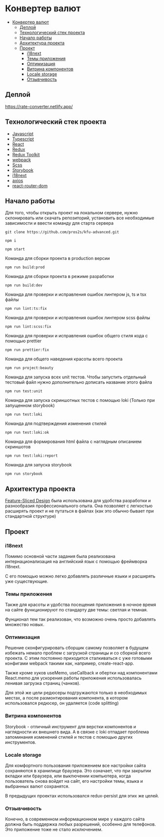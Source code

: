 # Конвертер валют

- [Конвертер валют](#конвертер-валют)
  - [Деплой](#деплой)
  - [Технологический стек проекта](#технологический-стек-проекта)
  - [Начало работы](#начало-работы)
  - [Архитектура проекта](#архитектура-проекта)
  - [Проект](#проект)
    - [i18next](#i18next)
    - [Темы приложения](#темы-приложения)
    - [Оптимизация](#оптимизация)
    - [Витрина компонентов](#витрина-компонентов)
    - [Locale storage](#locale-storage)
    - [Отзывчивость](#отзывчивость)

## Деплой

https://rate-converter.netlify.app/

## Технологический стек проекта

- [Javascript](https://developer.mozilla.org/ru/docs/Web/JavaScript)
- [Typescript](https://www.typescriptlang.org/)
- [React](https://ru.reactjs.org/)
- [Redux](https://redux.js.org/)
- [Redux Toolkit](https://redux-toolkit.js.org/)
- [webpack](https://webpack.js.org/)
- [Scss](https://sass-scss.ru/)
- [Storybook](https://storybook.js.org/)
- [i18next](https://www.i18next.com/)
- [axios](https://github.com/axios/axios)
- [react-router-dom](https://github.com/remix-run/react-router)

## Начало работы

Для того, чтобы открыть проект на локальном сервере, нужно склонировать или скачать репозиторий, установить все необходимые зависимости и ввести команду для старта сервера

```
git clone https://github.com/pros2s/kfu-advanced.git
```

```
npm i
```

```
npm start
```

Команда для сборки проекта в production версии

```
npm run build:prod
```

Команда для сборки проекта в режиме разработки

```
npm run build:dev
```

Команда для проверки и исправления ошибок линтером js, ts и tsx файлы

```
npm run lint:ts:fix
```

Команда для проверки и исправления ошибок линтером scss файлы

```
npm run lint:scss:fix
```

Команда для проверки и исправления ошибок общего стиля кода с помощью prettier

```
npm run prettier:fix
```

Команда для общего наведения красоты всего проекта

```
npm run project:beauty
```

Команда для запуска всех unit тестов. Чтобы запустить отдельный тестовый файл нужно дополнительно дописать название этого файла

```
npm run test:unit
```

Команда для запуска скриншотных тестов с помощью loki (Только при запущенном storybook)

```
npm run test:loki
```

Команда для подтверждения изменения стилей

```
npm run test:loki:ok
```

Команда для формирования html файла с наглядным описанием скриншотов

```
npm run test:loki:report
```

Команда для запуска storybook

```
npm run storybook
```

## Архитектура проекта

[Feature-Sliced Design](https://feature-sliced.design/) была использована для удобства разработки и разнообразия профессионального опыта. Она позволяет с легкостью расширять проект и не путаться в файлах (как это обычно бывает при стандартной структуре)

## Проект

### i18next

Помимо основной части задания была реализована интернационализация на английский язык с помощью фреймворка i18next.

С его помощью можно легко добавлять различные языки и расширять уже существующие.

### Темы приложения

Также для красоты и удобства посещения приложения в ночное время на сайте функционируют по стандарту две темы: светлая и темная.

Фунционал тем так реализован, что возможно очень просто добавлять множество новых.

### Оптимизация

Решение сконфигурировать сборщик самому позволяет в будущем избежать немало проблем с загрузкой страницы и со сборкой всего проекта. С этим постоянно приходится сталкиваться с уже готовыми конфигами webpack такими как, например, create-react-app.

Также кроме хуков useMemo, useCallback и обертки над компонентами React.memo для ускорения работы приложения использовалась ленивая загрузка страниц (чанков).

Для этой же цели редюсеры подгружаются только в необходимых местах, а после размонтирования компонента, в котором использовался редюсер, он удаляется (code splitting)

### Витрина компонентов

Storybook - отличный инструмент для верстки компонентов и наглядности их внешнего вида. А в связке с loki отпадает проблема запоминания изменений стилей и тестов с помощью других инструментов.

### Locale storage

Для комфортного пользования приложением все настройки сайта сохраняются в хранилище браузера. Это означает, что при закрытии вкладки или браузера, или выключении компьютера, когда пользователь снова войдет на сайт, его настройки темы, языка и выбранных валют сохранятся.

В предыдущих проектах использовался redux-persist для этих же целей.

### Отзывчивость

Конечно, в современном информационном мире у каждого сайта должна быть поддержка любых разрешений, особенно для телефонов. Это приложение тоже не стало исключением.